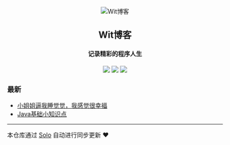 <p align="center"><img alt="Wit博客" src="https://static.b3log.org/images/brand/solo-32.png"></p><h2 align="center">
Wit博客
</h2>

<h4 align="center">记录精彩的程序人生</h4>
<p align="center"><a title="Wit博客" target="_blank" href="https://github.com/Wit13/solo-blog"><img src="https://img.shields.io/github/last-commit/Wit13/solo-blog.svg?style=flat-square"></a>
<a title="GitHub repo size in bytes" target="_blank" href="https://github/Wit13/solo-blog"><img src="https://img.shields.io/github/repo-size/Wit13/solo-blog.svg?style=flat-square"></a>
<a title="Solo Version" target="_blank" href="https://github.com/b3log/solo/releases"><img src="https://img.shields.io/badge/solo-3.5.0-f1e05a.svg?style=flat-square"></a>
</p>

### 最新

* [小姐姐逼我睡觉觉，我感觉很幸福](http://witbolg.com/xiamu)
* [Java基础小知识点](http://witbolg.com/java)



---

本仓库通过 [Solo](https://github.com/b3log/solo) 自动进行同步更新 ❤️ 